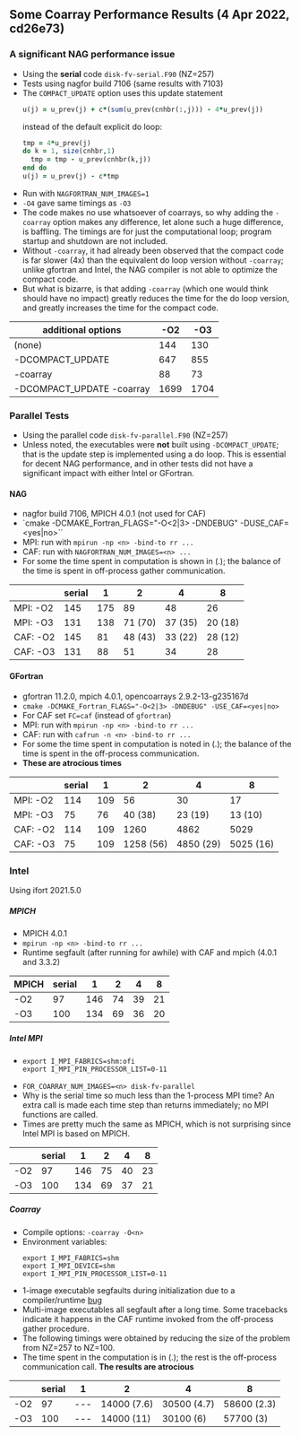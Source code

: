## Some Coarray Performance Results (4 Apr 2022, cd26e73)

### A significant NAG performance issue
* Using the **serial** code `disk-fv-serial.F90` (NZ=257)
* Tests using nagfor build 7106 (same results with 7103)
* The `COMPACT_UPDATE` option uses this update statement
  ```fortran
  u(j) = u_prev(j) + c*(sum(u_prev(cnhbr(:,j))) - 4*u_prev(j))
  ```
  instead of the default explicit do loop:
  ```fortran
  tmp = 4*u_prev(j)
  do k = 1, size(cnhbr,1)
    tmp = tmp - u_prev(cnhbr(k,j))
  end do
  u(j) = u_prev(j) - c*tmp
  ```
* Run with `NAGFORTRAN_NUM_IMAGES=1`
* `-O4` gave same timings as `-O3`
* The code makes no use whatsoever of coarrays, so why adding the `-coarray` option
  makes any difference, let alone such a huge difference, is baffling. The timings
  are for just the computational loop; program startup and shutdown are not included.
* Without `-coarray`, it had already been observed that the compact code is far
  slower (4x) than the equivalent do loop version without `-coarray`; unlike
  gfortran and Intel, the NAG compiler is not able to optimize the compact code.
* But what is bizarre, is that adding `-coarray` (which one would think should
  have no impact) greatly reduces the time for the do loop version, and greatly
  increases the time for the compact code.

additional options        |  -O2 |  -O3 |
--------------------------|------|------|
(none)                    |  144 |  130 |
-DCOMPACT_UPDATE          |  647 |  855 |
-coarray                  |   88 |   73 |
-DCOMPACT_UPDATE -coarray | 1699 | 1704 |

### Parallel Tests

* Using the parallel code `disk-fv-parallel.F90` (NZ=257)
* Unless noted, the executables were **not** built using `-DCOMPACT_UPDATE`;
  that is the update step is implemented using a do loop. This is essential
  for decent NAG performance, and in other tests did not have a significant
  impact with either Intel or GFortran.

#### NAG

* nagfor build 7106, MPICH 4.0.1 (not used for CAF)
* `cmake -DCMAKE_Fortran_FLAGS="-O<2|3> -DNDEBUG" -DUSE_CAF=<yes|no>``
* MPI: run with `mpirun -np <n> -bind-to rr ...`
* CAF: run with `NAGFORTRAN_NUM_IMAGES=<n> ...`
* For some the time spent in computation is shown in (.); the balance of the
  time is spent in off-process gather communication.

|          | serial |   1 |    2    |    4    |    8    |
|----------|--------|-----|---------|---------|---------|
| MPI: -O2 |   145  | 175 | 89      | 48      | 26      |
| MPI: -O3 |   131  | 138 | 71 (70) | 37 (35) | 20 (18) |
| CAF: -O2 |   145  |  81 | 48 (43) | 33 (22) | 28 (12) |
| CAF: -O3 |   131  |  88 | 51      | 34      | 28      |

#### GFortran

* gfortran 11.2.0, mpich 4.0.1, opencoarrays 2.9.2-13-g235167d
* `cmake -DCMAKE_Fortran_FLAGS="-O<2|3> -DNDEBUG" -USE_CAF=<yes|no>`
* For CAF set `FC=caf` (instead of `gfortran`)
* MPI: run with `mpirun -np <n> -bind-to rr ...`
* CAF: run with `cafrun -n <n> -bind-to rr ...`
* For some the time spent in computation is noted in (.); the balance of the
  time is spent in the off-process communication.
* **These are atrocious times**

|          | serial |  1  |   2  |   4  |   8  |
|----------|--------|-----|------|------|------|
| MPI: -O2 |   114  | 109 |   56      |   30      |   17      |
| MPI: -O3 |    75  |  76 |   40 (38) |   23 (19) |   13 (10) |
| CAF: -O2 |   114  | 109 | 1260      | 4862      | 5029      |
| CAF: -O3 |    75  | 109 | 1258 (56) | 4850 (29) | 5025 (16) |


### Intel

Using ifort 2021.5.0

##### MPICH
* MPICH 4.0.1
* `mpirun -np <n> -bind-to rr ...`
 * Runtime segfault (after running for awhile) with CAF and mpich (4.0.1 and 3.3.2)

| MPICH | serial | 1 | 2 | 4 | 8 |
|----------|--------|---|---|---|---|
| -O2 |  97 | 146 | 74 | 39 | 21 |
| -O3 | 100 | 134 | 69 | 36 | 20 |

##### Intel MPI
*
      export I_MPI_FABRICS=shm:ofi
      export I_MPI_PIN_PROCESSOR_LIST=0-11
* `FOR_COARRAY_NUM_IMAGES=<n> disk-fv-parallel`
* Why is the serial time so much less than the 1-process MPI time?
  An extra call is made each time step than returns immediately;
  no MPI functions are called.
* Times are pretty much the same as MPICH, which is not surprising
  since Intel MPI is based on MPICH.

|          | serial | 1 | 2 | 4 | 8 |
|----------|--------|---|---|---|---|
| -O2 |  97 |  146 | 75 | 40 | 23 |
| -O3 | 100 |  134 | 69 | 37 | 21 |

##### Coarray

* Compile options: `-coarray -O<n>`
* Environment variables:
  ```
  export I_MPI_FABRICS=shm
  export I_MPI_DEVICE=shm
  export I_MPI_PIN_PROCESSOR_LIST=0-11
  ```
* 1-image executable segfaults during initialization due to a
  compiler/runtime [bug](https://community.intel.com/t5/Intel-Fortran-Compiler/Coarray-runtime-bug/m-p/1374152#M160881)
* Multi-image executables all segfault after a long time. Some tracebacks
  indicate it happens in the CAF runtime invoked from the off-process gather
  procedure.
* The following timings were obtained by reducing the size of the problem
  from NZ=257 to NZ=100.
* The time spent in the computation is in (.); the rest is the off-process
  communication call. **The results are atrocious**


|     | serial |  1  |      2      |      4      |      8      |
|-----|--------|-----|-------------|-------------|-------------|
| -O2 |    97  | --- | 14000 (7.6) | 30500 (4.7) | 58600 (2.3) |
| -O3 |   100  | --- | 14000 (11)  | 30100 (6)   | 57700 (3)   |
